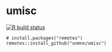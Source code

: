 umisc
=====

<!-- badges: start -->

[![R build
status](https://github.com/unmnn/umisc/workflows/R-CMD-check/badge.svg)](https://github.com/unmnn/umisc/actions)
<!-- badges: end -->

    # install.packages("remotes")
    remotes::install_github("unmnn/umisc")

